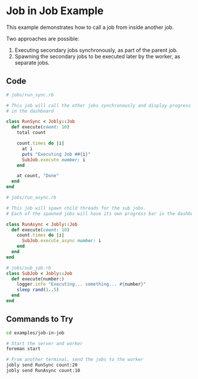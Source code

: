 # Job in Job Example

This example demonstrates how to call a job from inside another job.

Two approaches are possible:

1. Executing secondary jobs synchronously, as part of the parent job.
2. Spawning the secondary jobs to be executed later by the worker, as separate jobs.

## Code

```ruby
# jobs/run_sync.rb

# This job will call the other jobs synchronously and display progress
# in the dashboard

class RunSync < Jobly::Job
  def execute(count: 10)
    total count

    count.times do |i|
      at i
      puts "Executing Job ##{i}"
      SubJob.execute number: i
    end

    at count, "Done"
  end
end
```


```ruby
# jobs/run_async.rb

# This job will spawn child threads for the sub jobs.
# Each of the spawned jobs will have its own progress bar in the dashboard.

class RunAsync < Jobly::Job
  def execute(count: 10)
    count.times do |i|
      SubJob.execute_async number: i
    end
  end
end
```


```ruby
# jobs/sub_job.rb
class SubJob < Jobly::Job
  def execute(number:)
    logger.info "Executing... something... #{number}"
    sleep rand(1..5)
  end
end
```


## Commands to Try

```bash
cd examples/job-in-job

# Start the server and worker
foreman start

# From another terminal, send the jobs to the worker
jobly send RunSync count:20
jobly send RunAsync count:10
```

